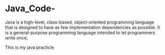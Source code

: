 # Java_Code-
Java is a high-level, class-based, object-oriented programming language that is designed to have as few implementation dependencies as possible. It is a general-purpose programming language intended to let programmers write once,


This is my java practicle 
